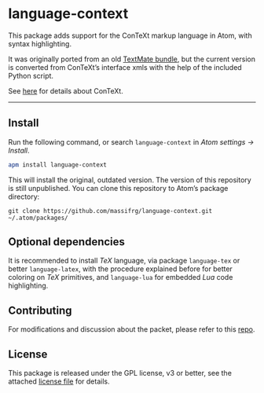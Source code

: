 # language-context

This package adds support for the ConTeXt markup language in Atom, with syntax highlighting.

It was originally ported from an old [TextMate bundle](<https://github.com/pgundlach/context.tmbundle>), but the current version is converted from ConTeXt’s interface xmls with the help of the included Python script.

See [here](https://wiki.contextgarden.net/Main_Page) for details about ConTeXt.

---

## Install
Run the following command, or search `language-context` in *Atom settings -> Install*.

```bash
apm install language-context
```

This will install the original, outdated version. The version of this repository is still unpublished. You can clone this repository to Atom’s package directory:

```
git clone https://github.com/massifrg/language-context.git ~/.atom/packages/
```

## Optional dependencies
It is recommended to install *TeX* language, via package `language-tex` or better `language-latex`, with the procedure explained before for better coloring on *TeX* primitives, and `language-lua` for embedded *Lua* code highlighting.

## Contributing
For modifications and discussion about the packet, please refer to this [repo](https://github.com/massifrg/language-context).

## License
This package is released under the GPL license, v3 or better, see the attached  [license file](https://github.com/massifrg/language-context/blob/master/LICENSE) for details.
